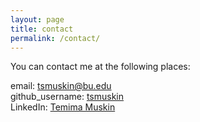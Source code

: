 ```yaml
---
layout: page
title: contact
permalink: /contact/
---
```

You can contact me at the following places: 

email: tsmuskin@bu.edu     
github_username:  [tsmuskin](https://github.com/tsmuskin)  
LinkedIn: [Temima Muskin](https://www.linkedin.com/in/temima-muskin-789586204/)
